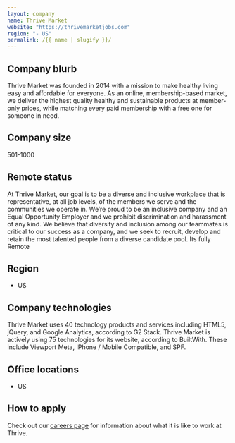 ```yaml
---
layout: company
name: Thrive Market
website: "https://thrivemarketjobs.com"
region: "- US"
permalink: /{{ name | slugify }}/
---
```


## Company blurb
Thrive Market was founded in 2014 with a mission to make healthy living easy and affordable for everyone. As an online, membership-based market, we deliver the highest quality healthy and sustainable products at member-only prices, while matching every paid membership with a free one for someone in need. 

## Company size
501-1000

## Remote status
At Thrive Market, our goal is to be a diverse and inclusive workplace that is representative, at all job levels, of the members we serve and the communities we operate in. We’re proud to be an inclusive company and an Equal Opportunity Employer and we prohibit discrimination and harassment of any kind. We believe that diversity and inclusion among our teammates is critical to our success as a company, and we seek to recruit, develop and retain the most talented people from a diverse candidate pool.
Its fully Remote

## Region
- US

## Company technologies
Thrive Market uses 40 technology products and services including HTML5, jQuery, and Google Analytics, according to G2 Stack.
Thrive Market is actively using 75 technologies for its website, according to BuiltWith. These include Viewport Meta, IPhone / Mobile Compatible, and SPF.

## Office locations
- US

## How to apply
Check out our [careers page](https://thrivemarketjobs.com/) for information about what it is like to work at Thrive.